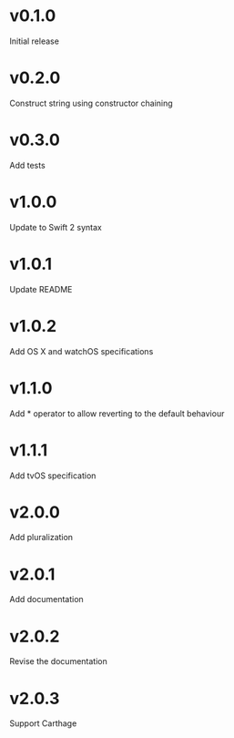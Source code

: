 # v0.1.0
Initial release

# v0.2.0
Construct string using constructor chaining

# v0.3.0
Add tests

# v1.0.0
Update to Swift 2 syntax

# v1.0.1
Update README

# v1.0.2
Add OS X and watchOS specifications

# v1.1.0
Add * operator to allow reverting to the default behaviour

# v1.1.1
Add tvOS specification

# v2.0.0
Add pluralization

# v2.0.1
Add documentation

# v2.0.2
Revise the documentation

# v2.0.3
Support Carthage
